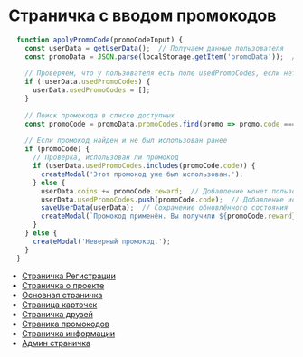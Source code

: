 # Страничка с вводом промокодов
```javascript
  function applyPromoCode(promoCodeInput) {
    const userData = getUserData();  // Получаем данные пользователя
    const promoData = JSON.parse(localStorage.getItem('promoData'));  // Получаем данные о промокодах
    
    // Проверяем, что у пользователя есть поле usedPromoCodes, если нет - инициализируем пустым массивом
    if (!userData.usedPromoCodes) {
      userData.usedPromoCodes = [];
    }
  
    // Поиск промокода в списке доступных
    const promoCode = promoData.promoCodes.find(promo => promo.code === promoCodeInput);
  
    // Если промокод найден и не был использован ранее
    if (promoCode) {
      // Проверка, использован ли промокод
      if (userData.usedPromoCodes.includes(promoCode.code)) {
        createModal('Этот промокод уже был использован.');
      } else {
        userData.coins += promoCode.reward;  // Добавление монет пользователю
        userData.usedPromoCodes.push(promoCode.code);  // Добавление использованного промокода
        saveUserData(userData);  // Сохранение обновлённого состояния
        createModal(`Промокод применён. Вы получили ${promoCode.reward} монет.`)
      }
    } else {
      createModal('Неверный промокод.');
    }
  }
```
- [Страничка Регистрации](./doc/registr-auth.md)
- [Страничка о проекте](./doc/about.md)
- [Основная страничка](./doc/main.md)
- [Страница карточек](./doc/cards.md)
- [Страничка друзей](./doc/friends.md)
- [Страника промокодов](./doc/promo.md)
- [Страничка информации](./doc/airdrop.md)
- [Админ страничка](./doc/admin.md)